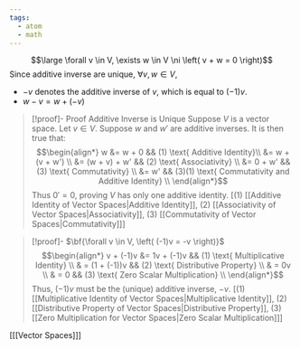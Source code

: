 ```yaml
---
tags:
  - atom
  - math
---
```

$$\large \forall v \in V, \exists w \in V \ni \left( v + w = 0 \right)$$
Since additive inverse are unique, $\forall v, w \in V$,
- $-v$ denotes the additive inverse of $v$, which is equal to $(-1)v$.
- $w-v = w + (-v)$

> [!proof]- Proof Additive Inverse is Unique
> Suppose $V$ is a vector space. Let $v \in V$. Suppose $w$ and $w'$ are additive inverses. It is then true that:
> $$\begin{align*}
>	w &= w + 0 && (1) \text{ Additive Identity}\\
>	&= w + (v + w') \\
>	&= (w + v) + w' && (2) \text{ Associativity} \\
>	&= 0 + w' && (3) \text{ Commutativity} \\
>	&= w' && (3)(1) \text{ Commutativity and Additive Identity} \\
> \end{align*}$$
> Thus $0' = 0$, proving $V$ has only one additive identity.
> \[$(1)$ [[Additive Identity of Vector Spaces|Additive Identity]], $(2)$ [[Associativity of Vector Spaces|Associativity]], $(3)$ [[Commutativity of Vector Spaces|Commutativity]]\]

> [!proof]- $\bf{\forall v \in V, \left( (-1)v = -v \right)}$
> $$\begin{align*}
> 	v + (-1)v &= 1v + (-1)v && (1) \text{ Multiplicative Identity} \\
> 	& = (1 + (-1))v && (2) \text{ Distributive Property} \\
> 	& = 0v \\
> 	& = 0 && (3) \text{ Zero Scalar Multiplication} \\
> \end{align*}$$
> Thus, $(-1)v$ must be the (unique) additive inverse, $-v$.
> \[$(1)$ [[Multiplicative Identity of Vector Spaces|Multiplicative Identity]], $(2)$ [[Distributive Property of Vector Spaces|Distributive Property]], $(3)$ [[Zero Multiplication for Vector Spaces|Zero Scalar Multiplication]]\]

\[[[Vector Spaces]]\]